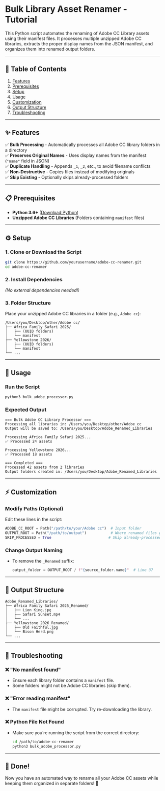 # **Bulk Library Asset Renamer - Tutorial**

This Python script automates the renaming of Adobe CC Library assets using their manifest files. It processes multiple unzipped Adobe CC libraries, extracts the proper display names from the JSON manifest, and organizes them into renamed output folders.

---

## **📌 Table of Contents**
1. [Features](#-features)
2. [Prerequisites](#-prerequisites)
3. [Setup](#-setup)
4. [Usage](#-usage)
5. [Customization](#-customization)
6. [Output Structure](#-output-structure)
7. [Troubleshooting](#-troubleshooting)

---

## **✨ Features**
✅ **Bulk Processing** - Automatically processes all Adobe CC library folders in a directory  
✅ **Preserves Original Names** - Uses display names from the manifest (`"name"` field in JSON)  
✅ **Duplicate Handling** - Appends `_1`, `_2`, etc., to avoid filename conflicts  
✅ **Non-Destructive** - Copies files instead of modifying originals  
✅ **Skip Existing** - Optionally skips already-processed folders  

---

## **📋 Prerequisites**
- **Python 3.6+** ([Download Python](https://www.python.org/downloads/))
- **Unzipped Adobe CC Libraries** (Folders containing `manifest` files)

---

## **⚙️ Setup**
### **1. Clone or Download the Script**
```bash
git clone https://github.com/yourusername/adobe-cc-renamer.git
cd adobe-cc-renamer
```

### **2. Install Dependencies**
*(No external dependencies needed!)*

### **3. Folder Structure**
Place your unzipped Adobe CC libraries in a folder (e.g., `Adobe cc`):
```
/Users/you/Desktop/other/Adobe cc/
├── Africa Family Safari 2025/
│   ├── (UUID folders)
│   └── manifest
├── Yellowstone 2026/
│   ├── (UUID folders)
│   └── manifest
└── ...
```

---

## **🚀 Usage**
### **Run the Script**
```bash
python3 bulk_adobe_processor.py
```

### **Expected Output**
```
=== Bulk Adobe CC Library Processor ===
Processing all libraries in: /Users/you/Desktop/other/Adobe cc
Output will be saved to: /Users/you/Desktop/Adobe_Renamed_Libraries

Processing Africa Family Safari 2025...
✅ Processed 24 assets

Processing Yellowstone 2026...
✅ Processed 18 assets

=== Completed ===
Processed 42 assets from 2 libraries
Output folders created in: /Users/you/Desktop/Adobe_Renamed_Libraries
```

---

## **⚡ Customization**
### **Modify Paths (Optional)**
Edit these lines in the script:
```python
ADOBE_CC_ROOT = Path("/path/to/your/Adobe cc")  # Input folder
OUTPUT_ROOT = Path("/path/to/output")           # Where renamed files go
SKIP_PROCESSED = True                          # Skip already-processed folders
```

### **Change Output Naming**
- To remove the `_Renamed` suffix:
  ```python
  output_folder = OUTPUT_ROOT / f"{source_folder.name}"  # Line 37
  ```

---

## **📂 Output Structure**
```
Adobe_Renamed_Libraries/
├── Africa Family Safari 2025_Renamed/
│   ├── Lion King.jpg
│   ├── Safari Sunset.mp4
│   └── ...
├── Yellowstone 2026_Renamed/
│   ├── Old Faithful.jpg
│   └── Bison Herd.png
└── ...
```

---

## **🔧 Troubleshooting**
### **❌ "No manifest found"**
- Ensure each library folder contains a `manifest` file.
- Some folders might not be Adobe CC libraries (skip them).

### **❌ "Error reading manifest"**
- The `manifest` file might be corrupted. Try re-downloading the library.

### **❌ Python File Not Found**
- Make sure you’re running the script from the correct directory:
  ```bash
  cd /path/to/adobe-cc-renamer
  python3 bulk_adobe_processor.py
  ```

---

## **🎉 Done!**
Now you have an automated way to rename all your Adobe CC assets while keeping them organized in separate folders! 🚀  

